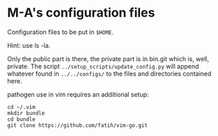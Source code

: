 # M-A's configuration files

Configuration files to be put in `$HOME`.

Hint: use ls -la.

Only the public part is there, the private part is in bin.git which is, well,
private. The script `../setup_scripts/update_config.py` will append whatever
found in `../../configs/` to the files and directories contained here.

pathogen use in vim requires an additional setup:

    cd ~/.vim
    mkdir bundle
    cd bundle
    git clone https://github.com/fatih/vim-go.git
